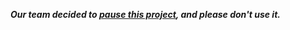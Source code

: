 ***Our team decided to [pause this project](https://spectrum.chat/canner/general/very-disapointed~0b559f8a-89c5-4ce3-badb-cdc212e96001), and please don't use it.***
